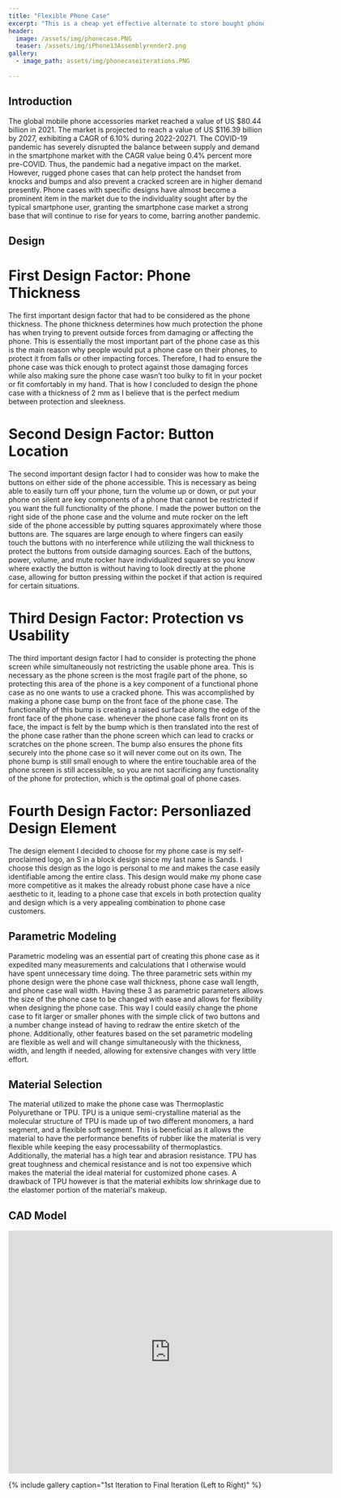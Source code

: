 ```yaml
---
title: "Flexible Phone Case"
excerpt: "This is a cheap yet effective alternate to store bought phone cases"
header:
  image: /assets/img/phonecase.PNG
  teaser: /assets/img/iPhone13Assemblyrender2.png
gallery:
  - image_path: assets/img/phonecaseiterations.PNG
   
---
```



## Introduction
The global mobile phone accessories market reached a value of US $80.44 billion in 2021. The market is projected to reach a value of US $116.39 billion by 2027, exhibiting a CAGR of 6.10% during 2022-20271. The COVID-19 pandemic has severely disrupted the balance between supply and demand in the smartphone market with the CAGR value being 0.4% percent more pre-COVID. Thus, the pandemic had a negative impact on the market. However, rugged phone cases that can help protect the handset from knocks and bumps and also prevent a cracked screen are in higher demand presently. Phone cases with specific designs have almost become a prominent item in the market due to the individuality sought after by the typical smartphone user, granting the smartphone case market a strong base that will continue to rise for years to come, barring another pandemic. 


## Design
# First Design Factor: Phone Thickness
The first important design factor that had to be considered as the phone thickness. The phone thickness determines how much protection the phone has when trying to prevent outside forces from damaging or affecting the phone. This is essentially the most important part of the phone case as this is the main reason why people would put a phone case on their phones, to protect it from falls or other impacting forces. Therefore, I had to ensure the phone case was thick enough to protect against those damaging forces while also making sure the phone case wasn’t too bulky to fit in your pocket or fit comfortably in my hand. That is how I concluded to design the phone case with a thickness of 2 mm as I believe that is the perfect medium between protection and sleekness.

# Second Design Factor: Button Location
The second important design factor I had to consider was how to make the buttons on either side of the phone accessible. This is necessary as being able to easily turn off your phone, turn the volume up or down, or put your phone on silent are key components of a phone that cannot be restricted if you want the full functionality of the phone. I made the power button on the right side of the phone case and the volume and mute rocker on the left side of the phone accessible by putting squares approximately where those buttons are. The squares are large enough to where fingers can easily touch the buttons with no interference while utilizing the wall thickness to protect the buttons from outside damaging sources. Each of the buttons, power, volume, and mute rocker have individualized squares so you know where exactly the button is without having to look directly at the phone case, allowing for button pressing within the pocket if that action is required for certain situations.  

# Third Design Factor: Protection vs Usability
The third important design factor I had to consider is protecting the phone screen while simultaneously not restricting the usable phone area. This is necessary as the phone screen is the most fragile part of the phone, so protecting this area of the phone is a key component of a functional phone case as no one wants to use a cracked phone. This was accomplished by making a phone case bump on the front face of the phone case. The functionality of this bump is creating a raised surface along the edge of the front face of the phone case. whenever the phone case falls front on its face, the impact is felt by the bump which is then translated into the rest of the phone case rather than the phone screen which can lead to cracks or scratches on the phone screen. The bump also ensures the phone fits securely into the phone case so it will never come out on its own. The phone bump is still small enough to where the entire touchable area of the phone screen is still accessible, so you are not sacrificing any functionality of the phone for protection, which is the optimal goal of phone cases.

# Fourth Design Factor: Personliazed Design Element
The design element I decided to choose for my phone case is my self-proclaimed logo, an S in a block design since my last name is Sands. I choose this design as the logo is personal to me and makes the case easily identifiable among the entire class. This design would make my phone case more competitive as it makes the already robust phone case have a nice aesthetic to it, leading to a phone case that excels in both protection quality and design which is a very appealing combination to phone case customers. 


## Parametric Modeling
Parametric modeling was an essential part of creating this phone case as it expedited many measurements and calculations that I otherwise would have spent unnecessary time doing. The three parametric sets within my phone design were the phone case wall thickness, phone case wall length, and phone case wall width. Having these 3 as parametric parameters allows the size of the phone case to be changed with ease and allows for flexibility when designing the phone case. This way I could easily change the phone case to fit larger or smaller phones with the simple click of two buttons and a number change instead of having to redraw the entire sketch of the phone. Additionally, other features based on the set parametric modeling are flexible as well and will change simultaneously with the thickness, width, and length if needed, allowing for extensive changes with very little effort.

## Material Selection
The material utilized to make the phone case was Thermoplastic Polyurethane or TPU. TPU is a unique semi-crystalline material as the molecular structure of TPU is made up of two different monomers, a hard segment, and a flexible soft segment. This is beneficial as it allows the material to have the performance benefits of rubber like the material is very flexible while keeping the easy processability of thermoplastics. Additionally, the material has a high tear and abrasion resistance. TPU has great toughness and chemical resistance and is not too expensive which makes the material the ideal material for customized phone cases. A drawback of TPU however is that the material exhibits low shrinkage due to the elastomer portion of the material's makeup.


## CAD Model
<iframe src="https://vanderbilt643.autodesk360.com/shares/public/SH35dfcQT936092f0e43afae0de9074acda4?mode=embed" width="640" height="480" allowfullscreen="true" webkitallowfullscreen="true" mozallowfullscreen="true"  frameborder="0"></iframe>


{% include gallery caption="1st Iteration to Final Iteration (Left to Right)" %}
